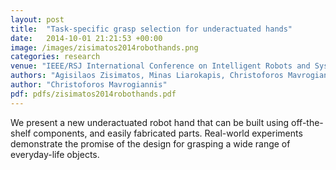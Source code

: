 ```yaml
---
layout: post
title:  "Task-specific grasp selection for underactuated hands"
date:   2014-10-01 21:21:53 +00:00
image: /images/zisimatos2014robothands.png
categories: research
venue: "IEEE/RSJ International Conference on Intelligent Robots and Systems (IROS)"
authors: "Agisilaos Zisimatos, Minas Liarokapis, Christoforos Mavrogiannis, Kostas Kyriakopoulos"
author: "Christoforos Mavrogiannis"
pdf: pdfs/zisimatos2014robothands.pdf
---
```

We present a new underactuated robot hand that can be built using off-the-shelf components, and easily fabricated parts. Real-world experiments demonstrate the promise of the design for grasping a wide range of everyday-life objects.